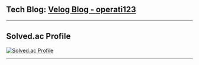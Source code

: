 ## Tech Blog: [Velog Blog - operati123](https://velog.io/@operati123/posts)
---

## Solved.ac Profile

[![Solved.ac Profile](http://mazassumnida.wtf/api/v2/generate_badge?boj=operati)](https://solved.ac/profile/operati)

---


<!--
**jeongwwon/jeongwwon** is a ✨ _special_ ✨ repository because its `README.md` (this file) appears on your GitHub profile.

Here are some ideas to get you started:

- 🔭 I’m currently working on ...
- 🌱 I’m currently learning ...
- 👯 I’m looking to collaborate on ...
- 🤔 I’m looking for help with ...
- 💬 Ask me about ...
- 📫 How to reach me: ...
- 😄 Pronouns: ...
- ⚡ Fun fact: ...
-->
